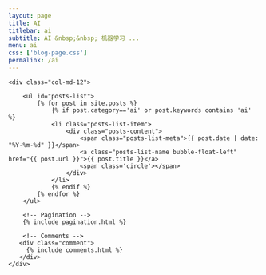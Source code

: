 ```yaml
---
layout: page
title: AI 
titlebar: ai
subtitle: AI &nbsp;&nbsp; 机器学习 ...
menu: ai
css: ['blog-page.css']
permalink: /ai
---
```


<div class="row">

    <div class="col-md-12">

        <ul id="posts-list">
            {% for post in site.posts %}
                {% if post.category=='ai' or post.keywords contains 'ai' %}
                <li class="posts-list-item">
                    <div class="posts-content">
                        <span class="posts-list-meta">{{ post.date | date: "%Y-%m-%d" }}</span>
                        <a class="posts-list-name bubble-float-left" href="{{ post.url }}">{{ post.title }}</a>
                        <span class='circle'></span>
                    </div>
                </li>
                {% endif %}
            {% endfor %}
        </ul> 

        <!-- Pagination -->
        {% include pagination.html %}

        <!-- Comments -->
       <div class="comment">
         {% include comments.html %}
       </div>
    </div>

</div>
<script>
    $(document).ready(function(){

        // Enable bootstrap tooltip
        $("body").tooltip({ selector: '[data-toggle=tooltip]' });

    });
</script>